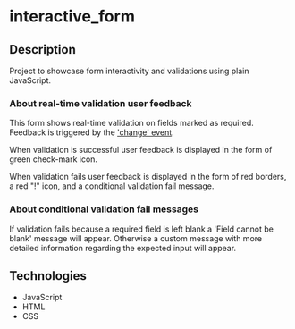 # interactive_form

## Description

Project to showcase form interactivity and validations using plain JavaScript.

### About real-time validation user feedback

This form shows real-time validation on fields marked as required. Feedback is triggered by the ['change' event](https://developer.mozilla.org/en-US/docs/Web/API/HTMLElement/change_event).

When validation is successful user feedback is displayed in the form of green check-mark icon.

When validation fails user feedback is displayed in the form of red borders, a red "!" icon, and a conditional validation fail message.

### About conditional validation fail messages

If validation fails because a required field is left blank a 'Field cannot be blank' message will appear. Otherwise a custom message with more detailed information regarding the expected input will appear.

## Technologies

- JavaScript
- HTML
- CSS
